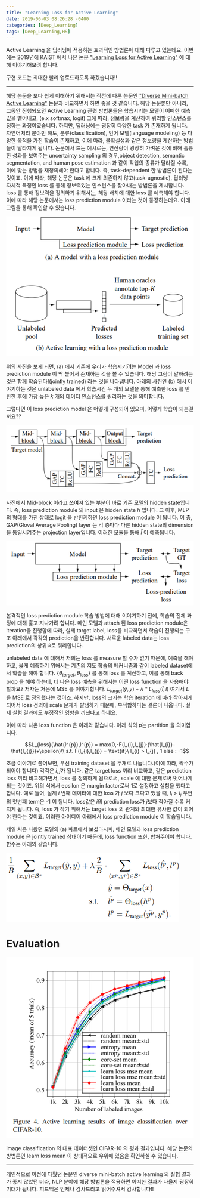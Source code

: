 ```yaml
---
title: "Learning Loss for Active Learning"
date: 2019-06-03 08:26:28 -0400
categories: [Deep_Learning]
tags: [Deep_Learning,HS]
---
```


Active Learning 을 딥러닝에 적용하는 효과적인 방법론에 대해 다루고 있는데요. 이번에는 2019년에 KAIST 에서 나온 논문 ["Learning Loss for Active Learning"](https://arxiv.org/pdf/1905.03677.pdf) 에 대해 이야기해보려 합니다.

구현 코드는 최대한 빨리 업로드하도록 하겠습니다!!

__________________________________

해당 논문을 보다 쉽게 이해하기 위해서는 직전에 다룬 논문인 ["Diverse Mini-batch Active Learning"](https://hskimim.github.io/Diverse-mini-batch-Active-Learning/) 논문과 비교하면서 하면 좋을 것 같습니다. 해당 논문뿐만 아니라, 그동안 진행되오던 Active Learning 관련 방법론들은 학습시키는 모델이 어떠한 예측값을 뱉어내고, (e.x softmax, logit) 그에 따라, 정보량을 계산하여 쿼리할 인스턴스를 정하는 과정이였습니다. 하지만, 딥러닝에는 굉장히 다양한 task 가 존재하게 됩니다. 자연어처리 분야만 해도, 분류(classification), 언어 모델(language modeling) 등 다양한 목적을 가진 학습이 존재하고, 이에 따라, 불확실성과 같은 정보량을 계산하는 방법들이 달라지게 됩니다. 논문에서 드는 예시로는, 연산량이 굉장히 가벼운 것에 비해 훌륭한 성과를 보여주는 uncertainty sampling 의 경우,object detection, semantic segmentation, and human pose estimation 과 같이 작업의 종류가 달라질 수록, 이에 맞는 방법을 재정의해야 한다고 합니다. 즉, task-dependent 한 방법론이 된다는 것이죠. 이에 따라, 해당 논문은 task 에 크게 의존하지 않고(task-agnostic), 딥러닝 자체적 특징인 loss 를 통해 정보력있는 인스턴스를 찾아내는 방법론을 제시합니다. loss 를 통해 정보력을 정의하기 위해서는, 해당 배치에 대한 loss 를 예측해야 합니다. 이에 따라 해당 논문에서는 loss prediction module 이라는 것이 등장하는데요. 아래 그림을 통해 확인할 수 있습니다.


<img src = "/images/post_img/markdown-img-paste-20190621014101564.png">

위의 사진을 보게 되면, (a) 에서 기존에 우리가 학습시키려는 Model 과 loss prediction module 이 딱 붙어서 존재하는 것을 볼 수 있습니다. 해당 그림이 말하려는 것은 함께 학습된다!(jointly trained) 라는 것을 나타냅니다. 아래의 사진인 (b) 에서 이야기하는 것은 unlabeled data 에서 학습시킨 두 개의 모델을 통해 예측한 loss 를 반환한 후에 가장 높은 $k$ 개의 데이터 인스턴스를 쿼리하는 것을 의미합니다.

그렇다면 이 loss prediction model 은 어떻게 구성되어 있으며, 어떻게 학습이 되는걸까요??


<img src = "/images/post_img/markdown-img-paste-20190621021001246.png">

사진에서 Mid-block 이라고 쓰여져 있는 부분이 바로 기존 모델의 hidden state입니다. 즉, loss prediction module 의 input 은 hidden state $h$ 입니다. 그 이후, MLP 의 형태를 가진 상태로  logit 을 반환케하면 loss prediction module 이 됩니다. 이 중, GAP(Gloval Average Pooling) layer 는 각 층마다 다른 hidden state의 dimension 을 통일시켜주는 projection layer입니다. 이러한 모듈을 통해 $\hat{l}$ 이 예측됩니다.


<img src = "/images/post_img/markdown-img-paste-20190621022254100.png">

본격적인 loss prediction module 학습 방법에 대해 이야기하기 전에, 학습의 전체 과정에 대해 훑고 지나가려 합니다. 메인 모델과 attach 된 loss prediction module은 iteration을 진행함에 따라, 실제 target label, loss를 비교하면서 학습이 진행되는 구조 아래에서 각각의 prediction을 반환합니다. 새로운 labeled data는 loss prediction의 상위 $k$로 쿼리합니다.   


unlabeled data 에 대해서 저희는 loss 를 measure 할 수가 없기 때문에, 예측을 해야 하고, 옳게 예측하기 위해서는 기존의 지도 학습의 메커니즘과 같이 labeled dataset에서 학습을 해야 합니다. $\{\theta_{target},\theta_{loss}\}$ 를 통해 loss 를 계산하고, 이를 통해 back prop 을 해야 하는데, 더 나은 loss 예측을 위해서는 어떤 loss function 을 사용해야 할까요? 저자는 처음에 MSE 를 이야기합니다. $L_{target}(\hat{y},y) + \lambda*L_{loss}(\hat{l},l)$ 여기서 $L$ 을 MSE 로 정의했다는 것이죠. 하지만, loss의 크기는 학습 iteration 에 따라 작아지게 되어서 loss 정의에 scale 문제가 발생하기 때문에, 부적합하다는 결론이 나옵니다. 실제 실험 결과에도 부정적인 영향을 끼쳤다고 하네요.

이에 따라 나온 loss function 은 아래와 같습니다. 아래 식의 $p$는 partition 을 의미합니다.

$$L_{loss}(\hat{l^{p}},l^{p}) = max(0,-F(l_{i},l_{j})·(\hat{l_{i}}-\hat{l_{j}})+\epsilon)\\
s.t. F(l_{i},l_{j}) = \text{if}\ l_{i} > l_{j} , 1 else : -1$$

조금 이야기로 풀어보면, 우선 training dataset 을 두개로 나눕니다.(이에 따라, 짝수가 되어야 합니다) 각각은 $i,j$가 됩니다. 같은 target loss 끼리 비교하고, 같은 prediction loss 끼리 비교해가면서, loss 를 정의하게 됨으로써, scale 에 대한 문제로써 벗어나게 되는 것이죠. 위의 식에서 epsilon 은 margin factor로써 1로 설정하고 실험을 했다고 합니다. 예로 들어, 실제 $i$ 번째 데이터에 대한 loss 가 $j$ 보다 크다고 했을 때, $l_{i} > l_{j}$ 우변의 첫번째 term은 -1 이 됩니다. loss값은 $i$의  prediction loss가 $j$보다 작아질 수록 커지게 됩니다. 즉, loss 가 작기 위해서는 target loss 의 관계와 최대한 유사한 값이 되어야 한다는 것이죠. 이러한 아이디어 아래에서 loss prediction module 이 학습됩니다.

제일 처음 나왔던 모델의 (a) 파트에서 보셨다시피, 메인 모델과 loss prediction module 은 jointly trained 상태이기 때문에, loss function 또한, 합쳐주어야 합니다. 함수는 아래와 같습니다.

<img src = "/images/post_img/markdown-img-paste-20190621023924550.png">

# Evaluation

<img src = "/images/post_img/markdown-img-paste-20190621024254442.png">

image classification 의 대표 데이터셋인 CIFAR-10 의 평과 결과입니다. 해당 논문의 방법론인 learn loss mean 이 상대적으로 우위에 있음을 확인하실 수 있습니다.

_________________________

개인적으로 이전에 다뤘던 논문인 diverse mini-batch active learning 의 실험 결과가 좋지 않았던 터라, NLP 분야에 해당 방법론을 적용하면 어떠한 결과가 나올지 굉장히 기대가 됩니다. 피드백은 언제나 감사드리고 읽어주셔서 감사합니다!!
